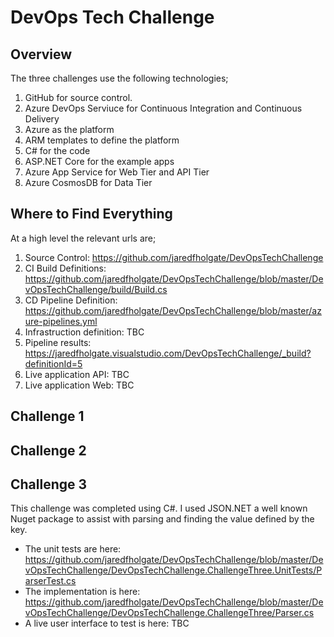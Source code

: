 # DevOps Tech Challenge

## Overview

The three challenges use the following technologies;

1. GitHub for source control.
2. Azure DevOps Serviuce for Continuous Integration and Continuous Delivery
3. Azure as the platform
4. ARM templates to define the platform
5. C# for the code
6. ASP.NET Core for the example apps
7. Azure App Service for Web Tier and API Tier
8. Azure CosmosDB for Data Tier

## Where to Find Everything

At a high level the relevant urls are;

1. Source Control: https://github.com/jaredfholgate/DevOpsTechChallenge
2. CI Build Definitions: https://github.com/jaredfholgate/DevOpsTechChallenge/blob/master/DevOpsTechChallenge/build/Build.cs
3. CD Pipeline Definition: https://github.com/jaredfholgate/DevOpsTechChallenge/blob/master/azure-pipelines.yml
4. Infrastruction definition: TBC
5. Pipeline results: https://jaredfholgate.visualstudio.com/DevOpsTechChallenge/_build?definitionId=5
6. Live application API: TBC
7. Live application Web: TBC

## Challenge 1



## Challenge 2


## Challenge 3

This challenge was completed using C#. I used JSON.NET a well known Nuget package to assist with parsing and finding the value defined by the key.

- The unit tests are here: https://github.com/jaredfholgate/DevOpsTechChallenge/blob/master/DevOpsTechChallenge/DevOpsTechChallenge.ChallengeThree.UnitTests/ParserTest.cs
- The implementation is here: https://github.com/jaredfholgate/DevOpsTechChallenge/blob/master/DevOpsTechChallenge/DevOpsTechChallenge.ChallengeThree/Parser.cs
- A live user interface to test is here: TBC

